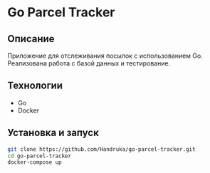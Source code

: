 # Go Parcel Tracker

## Описание
Приложение для отслеживания посылок с использованием Go. Реализована работа с базой данных и тестирование.

## Технологии
- Go
- Docker

## Установка и запуск
```bash
git clone https://github.com/Handruka/go-parcel-tracker.git
cd go-parcel-tracker
docker-compose up
